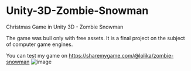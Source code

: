 # Unity-3D-Zombie-Snowman
Christmas Game in Unity 3D - Zombie Snowman

The game was buil only with free assets. 
It is a final project on the subject of computer game engines.

You can test my game on https://sharemygame.com/@lolika/zombie-snowman
![image](https://user-images.githubusercontent.com/36272145/205516149-bc89034d-8dcf-4205-b339-a7666869c4ee.png)


